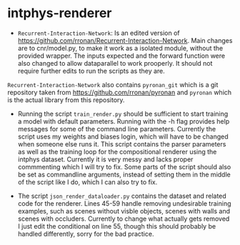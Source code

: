 # intphys-renderer

- ```Recurrent-Interaction-Network```: Is an edited version of https://github.com/rronan/Recurrent-Interaction-Network.  Main changes are to cnr/model.py,
to make it work as a isolated module, without the provided wrapper.  The inputs expected and the forward function
were also changed to allow dataparallel to work prooperly.  It should not require further edits to run the scripts as they are.

```Recurrent-Interaction-Network``` also contains ```pyronan_git``` which is a git repository taken from https://github.com/rronan/pyronan and ```pyronan``` 
which is the actual library from this repository.  

- Running the script ```train_render.py``` should be sufficient to start training a model with default parameters.  Running with the -h flag provides help messages for some of the command line parameters. Currently the script uses my weights and biases login, which will have to be changed when someone else runs it.  This script contains the parser parameters as well as the training loop for the compositional renderer using the intphys dataset.  Currently it is very messy and lacks proper commmenting which I will try to fix.  Some parts of the script should also be set as commandline arguments, instead of setting them in the middle of the script like I do, which I can also try to fix.

- The script ```json_render_dataloader.py``` contains the dataset and related code for the renderer.  Lines 45-59 handle removing undesirable training examples,
such as scenes without visble objects, scenes with walls and scenes with occluders.  Currently to change what actually gets removed I just edit the 
conditional on line 55, though this should probably be handled differently, sorry for the bad practice.



